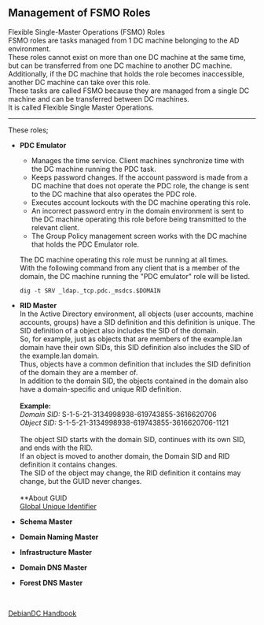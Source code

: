 ## Management of FSMO Roles
Flexible Single-Master Operations (FSMO) Roles<br>
FSMO roles are tasks managed from 1 DC machine belonging to the AD environment.<br>
These roles cannot exist on more than one DC machine at the same time, but can be transferred from one DC machine to another DC machine.<br>
Additionally, if the DC machine that holds the role becomes inaccessible, another DC machine can take over this role.<br>
These tasks are called FSMO because they are managed from a single DC machine and can be transferred between DC machines.<br>
It is called Flexible Single Master Operations.<br>

---

These roles;<br>
- **PDC Emulator**
  - Manages the time service. Client machines synchronize time with the DC machine running the PDC task.
  - Keeps password changes. If the account password is made from a DC machine that does not operate the PDC role, the change is sent to the DC machine that also operates the PDC role.
  - Executes account lockouts with the DC machine operating this role.
  - An incorrect password entry in the domain environment is sent to the DC machine operating this role before being transmitted to the relevant client.
  - The Group Policy management screen works with the DC machine that holds the PDC Emulator role.

   The DC machine operating this role must be running at all times.<br>
   With the following command from any client that is a member of the domain, the DC machine running the "PDC emulator" role will be listed.
  ```
  dig -t SRV _ldap._tcp.pdc._msdcs.$DOMAIN
  ```

- **RID Master**<br>
  In the Active Directory environment, all objects (user accounts, machine accounts, groups) have a SID definition and this definition is unique.
  The SID definition of a object also includes the SID of the domain.<br>
  So, for example, just as objects that are members of the example.lan domain have their own SIDs, this SID definition also includes the SID of the example.lan domain.<br>
  Thus, objects have a common definition that includes the SID definition of the domain they are a member of.<br>
  In addition to the domain SID, the objects contained in the domain also have a domain-specific and unique RID definition.<br>
  <br>
  **Example:**<br>
  *Domain SID:* S-1-5-21-3134998938-619743855-3616620706 <br>
  *Object SID:* S-1-5-21-3134998938-619743855-3616620706-1121 <br>
  <br>
  The object SID starts with the domain SID, continues with its own SID, and ends with the RID.<br>
  If an object is moved to another domain, the Domain SID and RID definition it contains changes.<br>
  The SID of the object may change, the RID definition it contains may change, but the GUID never changes.<br>
  <br>
  **About GUID<br>
    [Global Unique Identifier](https://wiki.samba.org/index.php/Terms_and_Abbreviations#Globally_Unique_Identifier_.28GUID.29)

- **Schema Master**
- **Domain Naming Master**
- **Infrastructure Master**
- **Domain DNS Master**
- **Forest DNS Master**

<br>

[DebianDC Handbook](https://github.com/eesmer/DebianDC/blob/master/DebianDC-Handbook.md)

